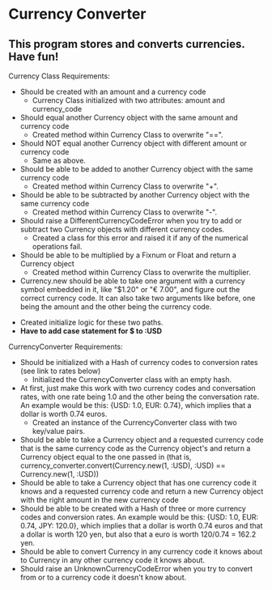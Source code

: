 # Currency Converter

## This program stores and converts currencies. Have fun!

Currency Class Requirements:

* Should be created with an amount and a currency code
  - Currency Class initialized with two attributes: amount and currency_code
* Should equal another Currency object with the same amount and currency code
  - Created method within Currency Class to overwrite "==".
* Should NOT equal another Currency object with different amount or currency code
  - Same as above.
* Should be able to be added to another Currency object with the same currency code
  - Created method within Currency Class to overwrite "+".
* Should be able to be subtracted by another Currency object with the same currency code
  - Created method within Currency Class to overwrite "-".
* Should raise a DifferentCurrencyCodeError when you try to add or subtract two Currency objects with different currency codes.
  - Created a class for this error and raised it if any of the numerical operations fail.
* Should be able to be multiplied by a Fixnum or Float and return a Currency object
  - Created method within Currency Class to overwrite the multiplier.
* Currency.new should be able to take one argument with a currency symbol embedded in it, like "$1.20" or "€ 7.00", and figure out the correct currency code. It can also take two arguments like before, one being the amount and the other being the currency code.
 - Created initialize logic for these two paths.
 - **Have to add case statement for $ to :USD**

CurrencyConverter Requirements:

* Should be initialized with a Hash of currency codes to conversion rates (see link to rates below)
  - Initialized the CurrencyConverter class with an empty hash.
* At first, just make this work with two currency codes and conversation rates, with one rate being 1.0 and the other being the conversation rate. An example would be this: {USD: 1.0, EUR: 0.74}, which implies that a dollar is worth 0.74 euros.
  - Created an instance of the CurrencyConverter class with two key/value pairs.
* Should be able to take a Currency object and a requested currency code that is the same currency code as the Currency object's and return a Currency object equal to the one passed in (that is, currency_converter.convert(Currency.new(1, :USD), :USD) == Currency.new(1, :USD))
* Should be able to take a Currency object that has one currency code it knows and a requested currency code and return a new Currency object with the right amount in the new currency code
* Should be able to be created with a Hash of three or more currency codes and conversion rates. An example would be this: {USD: 1.0, EUR: 0.74, JPY: 120.0}, which implies that a dollar is worth 0.74 euros and that a dollar is worth 120 yen, but also that a euro is worth 120/0.74 = 162.2 yen.
* Should be able to convert Currency in any currency code it knows about to Currency in any other currency code it knows about.
* Should raise an UnknownCurrencyCodeError when you try to convert from or to a currency code it doesn't know about.
